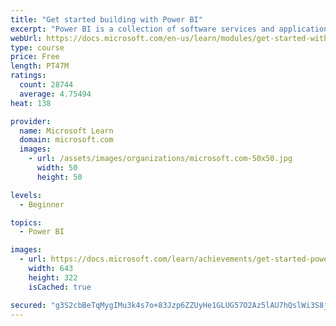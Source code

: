 ```yaml
---
title: "Get started building with Power BI"
excerpt: "Power BI is a collection of software services and applications that let you connect to all sorts of data sources and create compelling visuals and reports. You can benefit from receiving those reports, or you can share them with others inside or outside your organization. Learn the basics of Power BI, how its services and applications work together, and how they can be used to create or experience compelling visuals and analytics based on your data."
webUrl: https://docs.microsoft.com/en-us/learn/modules/get-started-with-power-bi/
type: course
price: Free
length: PT47M
ratings:
  count: 28744
  average: 4.75494
heat: 138

provider:
  name: Microsoft Learn
  domain: microsoft.com
  images:
    - url: /assets/images/organizations/microsoft.com-50x50.jpg
      width: 50
      height: 50

levels:
  - Beginner

topics:
  - Power BI

images:
  - url: https://docs.microsoft.com/learn/achievements/get-started-power-bi-social.png
    width: 643
    height: 322
    isCached: true

secured: "g3S2cbBeTqMygIMu3k4s7o+83Jzp6ZZUyHe1GLUG57O2Az5lAU7hQslWi3S8j6mwmlg5HYdT6ihwg6GtDXW6C7P8J76b32fWty7Yroekg+MgIQkvYpb8I0ePGCuNBtcLiB2SCE8lw4U5IWYIXhN/6tc9hZXm6mlVuR6m2Vkrgf414pA+yLBdKFLsXsGGmHDVoAKG2Cmkig0VjyZZnzSbdDJeducIcONmiQb3XHnupI3Yy1mzvx35z6vmusif4tLtTyG1qbvsjfw5QaaHfqXIH5UywXcPec+ZFgHqWeBkmYszPtbyJ2usr3u4z8cJ30K6tTzGUrhahUBKU+j0hO6AjowcCIOCsb9Ti7f2dXLtPh9WhAj/oQQKwCnTOQnynLq3qoGcb+7CiTdJzh1ek54FGeJxwyb3NSwUmgL8Dr19CTNUDK8YvHiEBeB1YJ7BEfOz;T6J329MJKhZBzbRNa+5tIw=="
---
```


